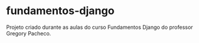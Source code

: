 # fundamentos-django
Projeto criado durante as aulas do curso Fundamentos Django do professor Gregory Pacheco.
